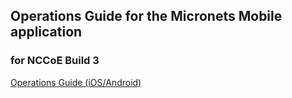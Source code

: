 ## Operations Guide for the Micronets Mobile application
### for NCCoE Build 3

[Operations Guide (iOS/Android)](https://github.com/cablelabs/micronets-mobile/blob/nccoe-build-3/README.md#Operation)
